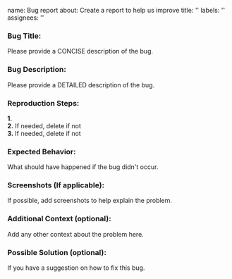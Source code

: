 name: Bug report
about: Create a report to help us improve
title: ''
labels: ''
assignees: ''

### Bug Title:
Please provide a CONCISE description of the bug.

### Bug Description:
Please provide a DETAILED description of the bug.

### Reproduction Steps:    
**1.**    
**2.** If needed, delete if not    
**3.** If needed, delete if not

### Expected Behavior:
What should have happened if the bug didn't occur.

### Screenshots (If applicable):
If possible, add screenshots to help explain the problem.

### Additional Context (optional):
Add any other context about the problem here.

### Possible Solution (optional):
If you have a suggestion on how to fix this bug.
